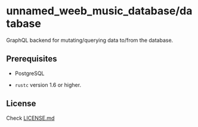 # unnamed_weeb_music_database/database

GraphQL backend for mutating/querying data to/from the database.

## Prerequisites

- PostgreSQL

- `rustc` version 1.6 or higher.

## License

Check [LICENSE.md](./LICENSE.md)
